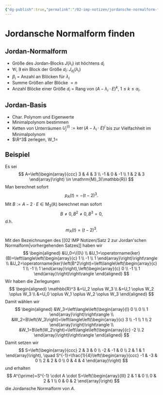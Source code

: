 ```yaml
---
{"dg-publish":true,"permalink":"/02-imp-notizen/jordansche-normalform-finden/"}
---
```


# Jordansche Normalform finden
## Jordan-Normalform
- Größe des Jordan-Blocks $J(\lambda_i)$ ist höchtens $d_i$
- $\forall i, \exists$ ein Block der Größe $d_i$: $J_{d_i}(\lambda_i)$
- $\beta_i$ = Anzahl an Blöcken für $\lambda_i$ 
- Summe Größen aller Blöcke $= n$
- Anzahl Blöcke einer Größe $d_i$ = Rang von $(A-\lambda_i\cdot E)^k$, $1\leq k\leq \alpha_i$.
## Jordan-Basis
- Char. Polynom und Eigenwerte
- Minimalpolynom bestimmen
- Ketten von Unterräumen $U_j^{(i)}:=\ker(A-\lambda_i\cdot E)^j$  bis zur Vielfachheit im Minimalpolynom
- $\R^3$ zerlegen, W_1=


## Beispiel
Es sei
$$
A=\left(\begin{array}{ccc}
3 & 4 & 3 \\
-1 & 0 & -1 \\
1 & 2 & 3
\end{array}\right) \in \mathrm{M}_3(\mathbb{R})
$$
Man berechnet sofort
$$
p_A(t)=-(t-2)^3 .
$$
Mit $B:=A-2 \cdot E \in \mathrm{M}_3(\mathbb{R})$ berechnet man sofort
$$
B \neq 0, B^2 \neq 0, B^3=0,
$$
d.h.
$$
m_A(t)=(t-2)^3 .
$$

Mit den Bezeichnungen des [[02 IMP Notizen/Satz 2 zur Jordan'schen Normalform|vorhergehenden Satzes]] haben wir
$$
\begin{aligned}
&U_0=\{0\} \\
&U_1=\operatorname{ker}(B)=\left\langle\left(\begin{array}{c}
1 \\
-1 \\
1
\end{array}\right)\right\rangle \\
&U_2=\operatorname{ker}\left(B^2\right)=\left\langle\left(\begin{array}{c}
1 \\
-1 \\
1
\end{array}\right),\left(\begin{array}{c}
0 \\
-1 \\
1
\end{array}\right)\right\rangle
\end{aligned}
$$
Wir haben die Zerlegungen
$$
\begin{aligned}
\mathbb{R}^3 &=U_2 \oplus W_3 \\
&=U_1 \oplus W_2 \oplus W_3 \\
&=U_0 \oplus W_1 \oplus W_2 \oplus W_3
\end{aligned}
$$
Damit wählen wir
$$
\begin{aligned}
&W_3=\left\langle\left(\begin{array}{l}
0 \\
0 \\
1
\end{array}\right)\right\rangle \\
&W_2=B\left(W_3\right)=\left\langle\left(\begin{array}{c}
3 \\
-1 \\
1 \\
2
\end{array}\right)\right\rangle \\
&W_1=B\left(W_2\right)=\left\langle\left(\begin{array}{c}
-2 \\
2
\end{array}\right)\right\rangle
\end{aligned}
$$
Damit setzen wir
$$
S=\left(\begin{array}{ccc}
2 & 3 & 0 \\
-2 & -1 & 0 \\
2 & 1 & 1
\end{array}\right), \quad S^{-1}=\frac{1}{4}\left(\begin{array}{ccc}
-1 & -3 & 0 \\
2 & 2 & 0 \\
0 & 4 & 4
\end{array}\right)
$$
und erhalten
$$
A^{\prime}=S^{-1} \cdot A \cdot S=\left(\begin{array}{lll}
2 & 1 & 0 \\
0 & 2 & 1 \\
0 & 0 & 2
\end{array}\right)
$$
die Jordansche Normalform von $A$.